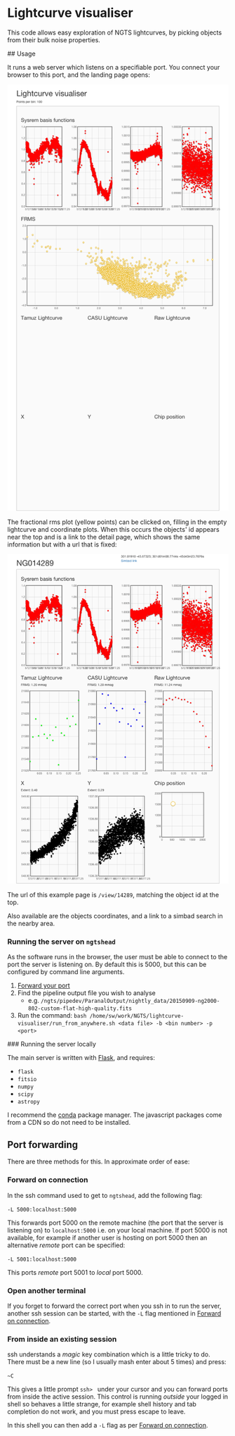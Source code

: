 # Lightcurve visualiser

This code allows easy exploration of NGTS lightcurves, by picking
objects from their bulk noise properties.

## Usage

It runs a web server which listens on a specifiable port. You connect
your browser to this port, and the landing page opens:

![Landing page](screenshots/screenshot-landing.png)

The fractional rms plot (yellow points) can be clicked on, filling in
the empty lightcurve and coordinate plots. When this occurs the objects'
id appears near the top and is a link to the detail page, which shows
the same information but with a url that is fixed:

![Detail page](screenshots/screenshot-detail.png)

The url of this example page is `/view/14289`, matching the object id at
the top.

Also available are the objects coordinates, and a link to a simbad
search in the nearby area.

### Running the server on `ngtshead`

As the software runs in the browser, the user must be able to connect to
the port the server is listening on. By default this is 5000, but this
can be configured by command line arguments.

1. [Forward your port](#port-forwarding)
1. Find the pipeline output file you wish to analyse
   * e.g. `/ngts/pipedev/ParanalOutput/nightly_data/20150909-ng2000-802-custom-flat-high-quality.fits`
1. Run the command: `bash /home/sw/work/NGTS/lightcurve-visualiser/run_from_anywhere.sh <data file> -b <bin number> -p <port>`

### Running the server locally

The main server is written with [Flask](http://flask.pocoo.org/), and
requires:

* `flask`
* `fitsio`
* `numpy`
* `scipy`
* `astropy`

I recommend the [conda](http://conda.pydata.org/docs/) package manager. The javascript packages come from a CDN so do not need to be installed.

## Port forwarding

There are three methods for this. In approximate order of ease:

### Forward on connection

In the ssh command used to get to `ngtshead`, add the following flag:

`-L 5000:localhost:5000`

This forwards port 5000 on the remote machine (the port that the server
is listening on) to `localhost:5000` i.e. on your local machine. If port
5000 is not available, for example if another user is hosting on port
5000 then an alternative *remote* port can be specified:

`-L 5001:localhost:5000`

This ports *remote* port 5001 to *local* port 5000.

### Open another terminal

If you forget to forward the correct port when you ssh in to run the
server, another ssh session can be started, with the `-L` flag mentioned
in [Forward on connection](#forward-on-connection).

### From inside an existing session

ssh understands a *magic* key combination which is a little tricky to
do. There must be a new line (so I usually mash enter about 5 times) and
press:

`~C`

This gives a little prompt `ssh> ` under your cursor and you can forward
ports from inside the active session. This control is running *outside*
your logged in shell so behaves a little strange, for example shell
history and tab completion do not work, and you must press escape to
leave.

In this shell you can then add a `-L` flag as per [Forward on
connection](#forward-on-connection).
